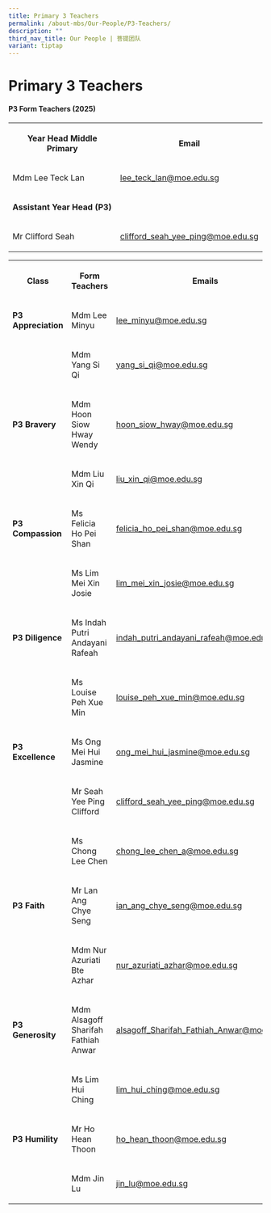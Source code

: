 ```yaml
---
title: Primary 3 Teachers
permalink: /about-mbs/Our-People/P3-Teachers/
description: ""
third_nav_title: Our People | 菩提团队
variant: tiptap
---
```

<h1><strong>Primary 3 Teachers</strong></h1>
<h4><strong>P3 Form Teachers (2025)</strong></h4>
<table style="minWidth: 50px">
<colgroup>
<col>
<col>
</colgroup>
<tbody>
<tr>
<th rowspan="1" colspan="1">
<p>Year Head Middle Primary</p>
</th>
<th rowspan="1" colspan="1">
<p>Email</p>
</th>
</tr>
<tr>
<td rowspan="1" colspan="1">
<p>Mdm Lee Teck Lan</p>
</td>
<td rowspan="1" colspan="1">
<p><a href="mailto:lee_teck_lan@moe.edu.sg" rel="noopener noreferrer nofollow" target="_blank">lee_teck_lan@moe.edu.sg</a>
</p>
</td>
</tr>
<tr>
<td rowspan="1" colspan="1">
<p><strong>Assistant Year Head (P3)</strong>
</p>
</td>
<td rowspan="1" colspan="1">
<p></p>
</td>
</tr>
<tr>
<td rowspan="1" colspan="1">
<p>Mr Clifford Seah</p>
</td>
<td rowspan="1" colspan="1">
<p><a href="mailto:clifford_seah_yee_ping@moe.edu.sg" rel="noopener noreferrer nofollow" target="_blank">clifford_seah_yee_ping@moe.edu.sg</a>
</p>
</td>
</tr>
</tbody>
</table>
<p></p>
<table style="minWidth: 75px">
<colgroup>
<col>
<col>
<col>
</colgroup>
<tbody>
<tr>
<th rowspan="1" colspan="1">
<p>Class</p>
</th>
<th rowspan="1" colspan="1">
<p>Form Teachers</p>
</th>
<th rowspan="1" colspan="1">
<p>Emails</p>
</th>
</tr>
<tr>
<td rowspan="1" colspan="1">
<p><strong>P3 Appreciation</strong>
</p>
</td>
<td rowspan="1" colspan="1">
<p>Mdm Lee Minyu</p>
</td>
<td rowspan="1" colspan="1">
<p><a href="mailto:lee_minyu@moe.edu.sg" rel="noopener noreferrer nofollow" target="_blank">lee_minyu@moe.edu.sg</a>
</p>
</td>
</tr>
<tr>
<td rowspan="1" colspan="1">
<p></p>
</td>
<td rowspan="1" colspan="1">
<p>Mdm Yang Si Qi</p>
</td>
<td rowspan="1" colspan="1">
<p><a href="mailto:yang_si_qi@moe.edu.sg" rel="noopener noreferrer nofollow" target="_blank">yang_si_qi@moe.edu.sg</a>
</p>
</td>
</tr>
<tr>
<td rowspan="1" colspan="1">
<p><strong>P3 Bravery</strong>
</p>
</td>
<td rowspan="1" colspan="1">
<p>Mdm Hoon Siow Hway Wendy</p>
</td>
<td rowspan="1" colspan="1">
<p><a href="mailto:hoon_siow_hway@moe.edu.sg" rel="noopener noreferrer nofollow" target="_blank">hoon_siow_hway@moe.edu.sg</a>
</p>
</td>
</tr>
<tr>
<td rowspan="1" colspan="1">
<p></p>
</td>
<td rowspan="1" colspan="1">
<p>Mdm Liu Xin Qi</p>
</td>
<td rowspan="1" colspan="1">
<p><a href="mailto:liu_xin_qi@moe.edu.sg" rel="noopener noreferrer nofollow" target="_blank">liu_xin_qi@moe.edu.sg</a>
</p>
</td>
</tr>
<tr>
<td rowspan="1" colspan="1">
<p><strong>P3 Compassion</strong>
</p>
</td>
<td rowspan="1" colspan="1">
<p>Ms Felicia Ho Pei Shan</p>
</td>
<td rowspan="1" colspan="1">
<p><a href="mailto:felicia_ho_pei_shan@moe.edu.sg" rel="noopener noreferrer nofollow" target="_blank">felicia_ho_pei_shan@moe.edu.sg</a>
</p>
</td>
</tr>
<tr>
<td rowspan="1" colspan="1">
<p></p>
</td>
<td rowspan="1" colspan="1">
<p>Ms Lim Mei Xin Josie</p>
</td>
<td rowspan="1" colspan="1">
<p><a href="mailto:lim_mei_xin_josie@moe.edu.sg" rel="noopener noreferrer nofollow" target="_blank">lim_mei_xin_josie@moe.edu.sg</a>
</p>
</td>
</tr>
<tr>
<td rowspan="1" colspan="1">
<p><strong>P3 Diligence</strong>
</p>
</td>
<td rowspan="1" colspan="1">
<p>Ms Indah Putri Andayani Rafeah</p>
</td>
<td rowspan="1" colspan="1">
<p><a href="mailto:indah_putri_andayani_rafeah@moe.edu.sg" rel="noopener noreferrer nofollow" target="_blank">indah_putri_andayani_rafeah@moe.edu.sg</a>
</p>
</td>
</tr>
<tr>
<td rowspan="1" colspan="1">
<p></p>
</td>
<td rowspan="1" colspan="1">
<p>Ms Louise Peh Xue Min</p>
</td>
<td rowspan="1" colspan="1">
<p><a href="mailto:louise_peh_xue_min@moe.edu.sg" rel="noopener noreferrer nofollow" target="_blank">louise_peh_xue_min@moe.edu.sg</a>
</p>
</td>
</tr>
<tr>
<td rowspan="1" colspan="1">
<p><strong>P3 Excellence</strong>
</p>
</td>
<td rowspan="1" colspan="1">
<p>Ms Ong Mei Hui Jasmine</p>
</td>
<td rowspan="1" colspan="1">
<p><a href="mailto:ong_mei_hui_jasmine@moe.edu.sg" rel="noopener noreferrer nofollow" target="_blank">ong_mei_hui_jasmine@moe.edu.sg</a>
</p>
</td>
</tr>
<tr>
<td rowspan="1" colspan="1">
<p></p>
</td>
<td rowspan="1" colspan="1">
<p>Mr Seah Yee Ping Clifford</p>
</td>
<td rowspan="1" colspan="1">
<p><a href="mailto:clifford_seah_yee_ping@moe.edu.sg" rel="noopener noreferrer nofollow" target="_blank">clifford_seah_yee_ping@moe.edu.sg</a>
</p>
</td>
</tr>
<tr>
<td rowspan="1" colspan="1">
<p></p>
</td>
<td rowspan="1" colspan="1">
<p>Ms Chong Lee Chen</p>
</td>
<td rowspan="1" colspan="1">
<p><a href="mailto:chong_lee_chen_a@moe.edu.sg" rel="noopener noreferrer nofollow" target="_blank">chong_lee_chen_a@moe.edu.sg</a>
</p>
</td>
</tr>
<tr>
<td rowspan="1" colspan="1">
<p><strong>P3 Faith</strong>
</p>
</td>
<td rowspan="1" colspan="1">
<p>Mr Lan Ang Chye Seng</p>
</td>
<td rowspan="1" colspan="1">
<p><a href="mailto:ian_ang_chye_seng@moe.edu.sg" rel="noopener noreferrer nofollow" target="_blank">ian_ang_chye_seng@moe.edu.sg</a>
</p>
</td>
</tr>
<tr>
<td rowspan="1" colspan="1">
<p></p>
</td>
<td rowspan="1" colspan="1">
<p>Mdm Nur Azuriati Bte Azhar</p>
</td>
<td rowspan="1" colspan="1">
<p><a href="mailto:nur_azuriati_azhar@moe.edu.sg" rel="noopener noreferrer nofollow" target="_blank">nur_azuriati_azhar@moe.edu.sg</a>
</p>
</td>
</tr>
<tr>
<td rowspan="1" colspan="1">
<p><strong>P3 Generosity</strong>
</p>
</td>
<td rowspan="1" colspan="1">
<p>Mdm Alsagoff Sharifah Fathiah Anwar</p>
</td>
<td rowspan="1" colspan="1">
<p><a href="mailto:alsagoff_Sharifah_Fathiah_Anwar@moe.edu.sg" rel="noopener noreferrer nofollow" target="_blank">alsagoff_Sharifah_Fathiah_Anwar@moe.edu.sg</a>
</p>
</td>
</tr>
<tr>
<td rowspan="1" colspan="1">
<p></p>
</td>
<td rowspan="1" colspan="1">
<p>Ms Lim Hui Ching</p>
</td>
<td rowspan="1" colspan="1">
<p><a href="mailto:lim_hui_ching@moe.edu.sg" rel="noopener noreferrer nofollow" target="_blank">lim_hui_ching@moe.edu.sg</a>
</p>
</td>
</tr>
<tr>
<td rowspan="1" colspan="1">
<p><strong>P3 Humility</strong>
</p>
</td>
<td rowspan="1" colspan="1">
<p>Mr Ho Hean Thoon</p>
</td>
<td rowspan="1" colspan="1">
<p><a href="mailto:ho_hean_thoon@schools.gov.sg" rel="noopener noreferrer nofollow" target="_blank">ho_hean_thoon@moe.edu.sg</a>
</p>
</td>
</tr>
<tr>
<td rowspan="1" colspan="1">
<p></p>
</td>
<td rowspan="1" colspan="1">
<p>Mdm Jin Lu</p>
</td>
<td rowspan="1" colspan="1">
<p><a href="mailto:jin_lu@moe.edu.sg" rel="noopener noreferrer nofollow" target="_blank">jin_lu@moe.edu.sg</a>
</p>
</td>
</tr>
</tbody>
</table>
<p></p>